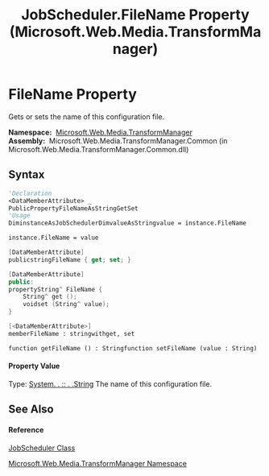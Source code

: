 ﻿---
title: JobScheduler.FileName Property  (Microsoft.Web.Media.TransformManager)
TOCTitle: FileName Property
ms:assetid: P:Microsoft.Web.Media.TransformManager.JobScheduler.FileName
ms:mtpsurl: https://msdn.microsoft.com/en-us/library/microsoft.web.media.transformmanager.jobscheduler.filename(v=VS.90)
ms:contentKeyID: 35520805
ms.date: 06/14/2012
mtps_version: v=VS.90
f1_keywords:
- Microsoft.Web.Media.TransformManager.JobScheduler.set_FileName
- Microsoft.Web.Media.TransformManager.JobScheduler.FileName
- Microsoft.Web.Media.TransformManager.JobScheduler.get_FileName
dev_langs:
- CSharp
- JScript
- VB
- FSharp
- c++
api_location:
- Microsoft.Web.Media.TransformManager.Common.dll
api_name:
- Microsoft.Web.Media.TransformManager.JobScheduler.FileName
- Microsoft.Web.Media.TransformManager.JobScheduler.get_FileName
- Microsoft.Web.Media.TransformManager.JobScheduler.set_FileName
api_type:
- Managed
topic_type:
- apiref
- kbSyntax
product_family_name: VS
ROBOTS: INDEX,FOLLOW
---

# FileName Property

Gets or sets the name of this configuration file.

**Namespace:**  [Microsoft.Web.Media.TransformManager](microsoft-web-media-transformmanager-namespace.md)  
**Assembly:**  Microsoft.Web.Media.TransformManager.Common (in Microsoft.Web.Media.TransformManager.Common.dll)

## Syntax

``` vb
'Declaration
<DataMemberAttribute> _
PublicPropertyFileNameAsStringGetSet
'Usage
DiminstanceAsJobSchedulerDimvalueAsStringvalue = instance.FileName

instance.FileName = value
```

``` csharp
[DataMemberAttribute]
publicstringFileName { get; set; }
```

``` c++
[DataMemberAttribute]
public:
propertyString^ FileName {
    String^ get ();
    voidset (String^ value);
}
```

``` fsharp
[<DataMemberAttribute>]
memberFileName : stringwithget, set
```

``` jscript
function getFileName () : Stringfunction setFileName (value : String)
```

#### Property Value

Type: [System. . :: . .String](https://msdn.microsoft.com/en-us/library/s1wwdcbf\(v=vs.90\))  
The name of this configuration file.  

## See Also

#### Reference

[JobScheduler Class](jobscheduler-class-microsoft-web-media-transformmanager.md)

[Microsoft.Web.Media.TransformManager Namespace](microsoft-web-media-transformmanager-namespace.md)

